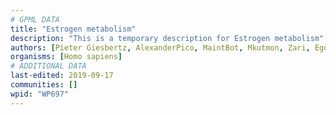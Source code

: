 ```yaml
---
# GPML DATA
title: "Estrogen metabolism"
description: "This is a temporary description for Estrogen metabolism"
authors: [Pieter Giesbertz, AlexanderPico, MaintBot, Mkutmon, Zari, Egonw, DeSl, Khanspers]
organisms: [Homo sapiens]
# ADDITIONAL DATA
last-edited: 2019-09-17
communities: []
wpid: "WP697"
---
```

